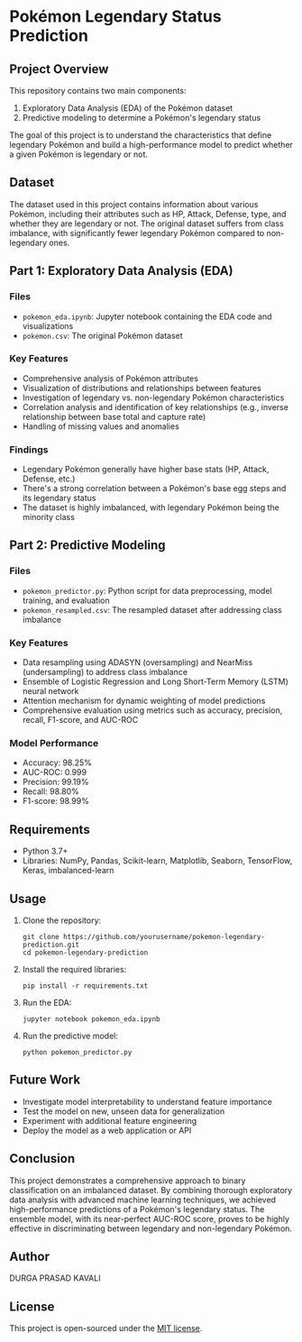 
# Pokémon Legendary Status Prediction

## Project Overview

This repository contains two main components:
1. Exploratory Data Analysis (EDA) of the Pokémon dataset
2. Predictive modeling to determine a Pokémon's legendary status

The goal of this project is to understand the characteristics that define legendary Pokémon and build a high-performance model to predict whether a given Pokémon is legendary or not.

## Dataset

The dataset used in this project contains information about various Pokémon, including their attributes such as HP, Attack, Defense, type, and whether they are legendary or not. The original dataset suffers from class imbalance, with significantly fewer legendary Pokémon compared to non-legendary ones.

## Part 1: Exploratory Data Analysis (EDA)

### Files
- `pokemon_eda.ipynb`: Jupyter notebook containing the EDA code and visualizations
- `pokemon.csv`: The original Pokémon dataset

### Key Features
- Comprehensive analysis of Pokémon attributes
- Visualization of distributions and relationships between features
- Investigation of legendary vs. non-legendary Pokémon characteristics
- Correlation analysis and identification of key relationships (e.g., inverse relationship between base total and capture rate)
- Handling of missing values and anomalies

### Findings
- Legendary Pokémon generally have higher base stats (HP, Attack, Defense, etc.)
- There's a strong correlation between a Pokémon's base egg steps and its legendary status
- The dataset is highly imbalanced, with legendary Pokémon being the minority class

## Part 2: Predictive Modeling

### Files
- `pokemon_predictor.py`: Python script for data preprocessing, model training, and evaluation
- `pokemon_resampled.csv`: The resampled dataset after addressing class imbalance

### Key Features
- Data resampling using ADASYN (oversampling) and NearMiss (undersampling) to address class imbalance
- Ensemble of Logistic Regression and Long Short-Term Memory (LSTM) neural network
- Attention mechanism for dynamic weighting of model predictions
- Comprehensive evaluation using metrics such as accuracy, precision, recall, F1-score, and AUC-ROC

### Model Performance
- Accuracy: 98.25%
- AUC-ROC: 0.999
- Precision: 99.19%
- Recall: 98.80%
- F1-score: 98.99%

## Requirements
- Python 3.7+
- Libraries: NumPy, Pandas, Scikit-learn, Matplotlib, Seaborn, TensorFlow, Keras, imbalanced-learn

## Usage

1. Clone the repository:
   ```
   git clone https://github.com/yourusername/pokemon-legendary-prediction.git
   cd pokemon-legendary-prediction
   ```

2. Install the required libraries:
   ```
   pip install -r requirements.txt
   ```

3. Run the EDA:
   ```
   jupyter notebook pokemon_eda.ipynb
   ```

4. Run the predictive model:
   ```
   python pokemon_predictor.py
   ```

## Future Work
- Investigate model interpretability to understand feature importance
- Test the model on new, unseen data for generalization
- Experiment with additional feature engineering
- Deploy the model as a web application or API

## Conclusion

This project demonstrates a comprehensive approach to binary classification on an imbalanced dataset. By combining thorough exploratory data analysis with advanced machine learning techniques, we achieved high-performance predictions of a Pokémon's legendary status. The ensemble model, with its near-perfect AUC-ROC score, proves to be highly effective in discriminating between legendary and non-legendary Pokémon.

## Author
DURGA PRASAD KAVALI

## License
This project is open-sourced under the [MIT license](LICENSE).
```

